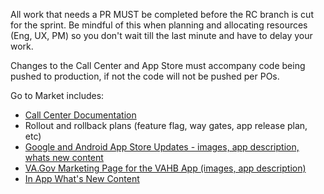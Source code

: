 All work that needs a PR MUST be completed before the RC branch is cut for the sprint. Be mindful of this when planning and allocating resources (Eng, UX, PM) so you don't wait till the last minute and have to delay your work. 

Changes to the Call Center and App Store must accompany code being pushed to production, if not the code will not be pushed per POs. 

Go to Market includes: 
- [Call Center Documentation](https://github.com/department-of-veterans-affairs/va.gov-team/tree/master/products/va-mobile-app/Teams/QA%20and%20Release/Release%20Management/Go%20to%20Market/VA%20Call%20Center%20Process)
- Rollout and rollback plans (feature flag, way gates, app release plan, etc) 
- [Google and Android App Store Updates - images, app description, whats new content](https://github.com/department-of-veterans-affairs/va.gov-team/blob/master/products/va-mobile-app/Teams/QA%20and%20Release/Release%20Management/Go%20to%20Market/App%20Store%20Updates.md)
- [VA.Gov Marketing Page for the VAHB App (images, app description) ](https://github.com/department-of-veterans-affairs/va.gov-team/tree/master/products/va-mobile-app/Teams/QA%20and%20Release/Release%20Management/Go%20to%20Market/VA.Gov%20App%20Store%20Page)
- [In App What's New Content ](https://github.com/department-of-veterans-affairs/va.gov-team/blob/master/products/va-mobile-app/Teams/QA%20and%20Release/Release%20Management/Go%20to%20Market/In%20App%20Whats%20New%20Process.md)
